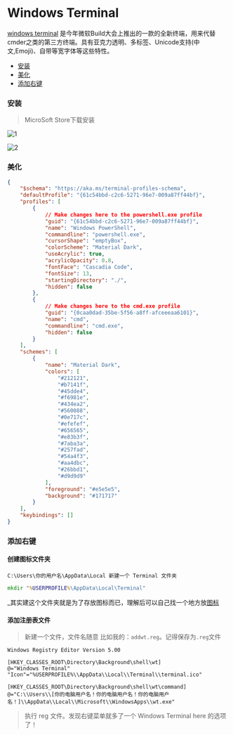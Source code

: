 # Windows Terminal

[windows terminal](https://github.com/microsoft/terminal) 是今年微软Build大会上推出的一款的全新终端，用来代替cmder之类的第三方终端。具有亚克力透明、多标签、Unicode支持(中文,Emoji)、自带等宽字体等这些特性。

* [安装](###安装)
* [美化](###美化)
* [添加右键](###添加右键)

### 安装

>MicroSoft Store下载安装

![1](https://oos-cn-kirayoshikage.oss-cn-hangzhou.aliyuncs.com/images/20190901171122.png)

![2](https://oos-cn-kirayoshikage.oss-cn-hangzhou.aliyuncs.com/images/20190901171658.png)

### 美化

```json
{
    "$schema": "https://aka.ms/terminal-profiles-schema",
    "defaultProfile": "{61c54bbd-c2c6-5271-96e7-009a87ff44bf}",
    "profiles": [
        {
            // Make changes here to the powershell.exe profile
            "guid": "{61c54bbd-c2c6-5271-96e7-009a87ff44bf}",
            "name": "Windows PowerShell",
            "commandline": "powershell.exe",
            "cursorShape": "emptyBox",
            "colorScheme": "Material Dark",
            "useAcrylic": true,
            "acrylicOpacity": 0.8,
            "fontFace": "Cascadia Code",
            "fontSize": 13,
            "startingDirectory": "./",
            "hidden": false
        },
        {
            // Make changes here to the cmd.exe profile
            "guid": "{0caa0dad-35be-5f56-a8ff-afceeeaa6101}",
            "name": "cmd",
            "commandline": "cmd.exe",
            "hidden": false
        }
    ],
    "schemes": [
        {
            "name": "Material Dark",
            "colors": [
                "#212121",
                "#b7141f",
                "#45dde4",
                "#f6981e",
                "#434ea2",
                "#560088",
                "#0e717c",
                "#efefef",
                "#656565",
                "#e83b3f",
                "#7aba3a",
                "#257fad",
                "#54a4f3",
                "#aa4dbc",
                "#26bbd1",
                "#d9d9d9"
            ],
            "foreground": "#e5e5e5",
            "background": "#171717"
        }
    ],
    "keybindings": []
}
```

### 添加右键

#### 创建图标文件夹

`C:\Users\你的用户名\AppData\Local 新建一个 Terminal 文件夹`

``` cmd
mkdir "%USERPROFILE%\AppData\Local\Terminal"
```

_其实建这个文件夹就是为了存放图标而已，理解后可以自己找一个地方放[图标](https://raw.githubusercontent.com/microsoft/terminal/master/res/terminal.ico)

#### 添加注册表文件

>新建一个文件，文件名随意 比如我的：`addwt.reg`。记得保存为`.reg`文件

```
Windows Registry Editor Version 5.00

[HKEY_CLASSES_ROOT\Directory\Background\shell\wt]
@="Windows Terminal"
"Icon"="%USERPROFILE%\\AppData\\Local\\Terminal\\terminal.ico"

[HKEY_CLASSES_ROOT\Directory\Background\shell\wt\command]
@="C:\\Users\\[你的电脑用户名！你的电脑用户名！你的电脑用户名！]\\AppData\\Local\\Microsoft\\WindowsApps\\wt.exe"
```

>执行 reg 文件。发现右键菜单就多了一个 Windows Terminal here 的选项了！